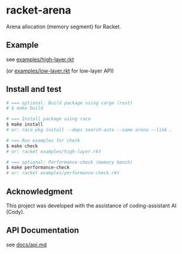 # racket-arena

Arena allocation (memory segment) for Racket.

## Example

see [examples/high-layer.rkt](examples/high-layer.rkt)

(or [examples/low-layer.rkt](examples/low-layer.rkt) for low-layer API)

## Install and test

```bash
# === optional: Build package using cargo (rust)
# $ make build 

# === Install package using raco
$ make install
# or: raco pkg install --deps search-auto --name arena --link .

# === Run examples for check
$ make check
# or: racket examples/high-layer.rkt

# === optional: Performance-check (memory bench)
$ make performance-check
# or: racket examples/performance-check.rkt
```

## Acknowledgment

This project was developed with the assistance of coding-assistant AI (Cody).

## API Documentation

see [docs/api.md](docs/api.md)